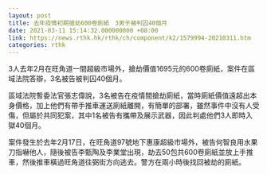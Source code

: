 ```yaml
---
layout: post
title: 去年疫情初期搶劫600卷廁紙　3男子被判囚40個月
date: 2021-03-11 15:14:32.000000000 +08:00
link: https://news.rthk.hk/rthk/ch/component/k2/1579994-20210311.htm
categories: rthk
---
```


3人去年2月在旺角道一間超級市場外，搶劫價值1695元的600卷廁紙，案件在區域法院答辯，3名被告被判囚40個月。

區域法院暫委法官張志偉說，3名被告在疫情間搶劫廁紙，當時廁紙價值遠超出本身價格，加上他們有帶手推車運送廁紙離開，有簡單的部署，雖然事件中沒有人受傷，但屬於共同犯案，其中1名被告有攜帶及展示武器，因此判處他們3人即時入獄40個月。

案件發生於去年2月17日，在旺角道97號地下惠康超級市場外，被告何智良用水果刀指嚇他人，隨後被告李甄陶及李業堂出現，劫去50包共600卷廁紙並放上手推車，然後推車橫過旺角道往弼街方向逃去。警方在兩小時後找回被劫的廁紙。
